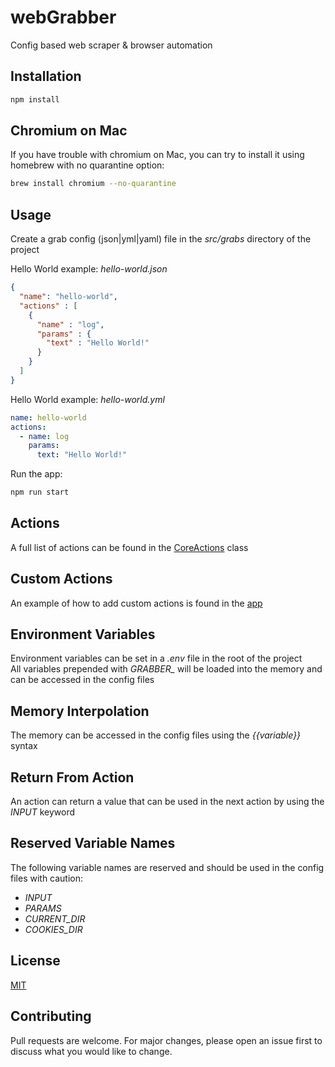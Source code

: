 # webGrabber
Config based web scraper & browser automation

## Installation

```bash
npm install
```

## Chromium on Mac

If you have trouble with chromium on Mac, you can try to install it using homebrew with no quarantine option:

```bash
brew install chromium --no-quarantine
```

## Usage
Create a grab config (json|yml|yaml) file in the *src/grabs* directory of the project

Hello World example: *hello-world.json*

```json
{
  "name": "hello-world",
  "actions" : [
    {
      "name" : "log",
      "params" : {
        "text" : "Hello World!"
      }
    }
  ]
}
```

Hello World example: *hello-world.yml*

```yml
name: hello-world
actions:
  - name: log
    params:
      text: "Hello World!"
```

Run the app: 
```bash
npm run start
```

## Actions
A full list of actions can be found in the [CoreActions](src/classes/CoreActions.js) class

## Custom Actions
An example of how to add custom actions is found in the [app](app.js)

## Environment Variables
Environment variables can be set in a *.env* file in the root of the project<br>
All variables prepended with *GRABBER_* will be loaded into the memory and can be accessed in the config files

## Memory Interpolation
The memory can be accessed in the config files using the *{{variable}}* syntax

## Return From Action
An action can return a value that can be used in the next action by using the *INPUT* keyword

## Reserved Variable Names
The following variable names are reserved and should be used in the config files with caution:
- *INPUT*
- *PARAMS*
- *CURRENT_DIR*
- *COOKIES_DIR*

## License
[MIT](https://choosealicense.com/licenses/mit/)

## Contributing
Pull requests are welcome. For major changes, please open an issue first to discuss what you would like to change.